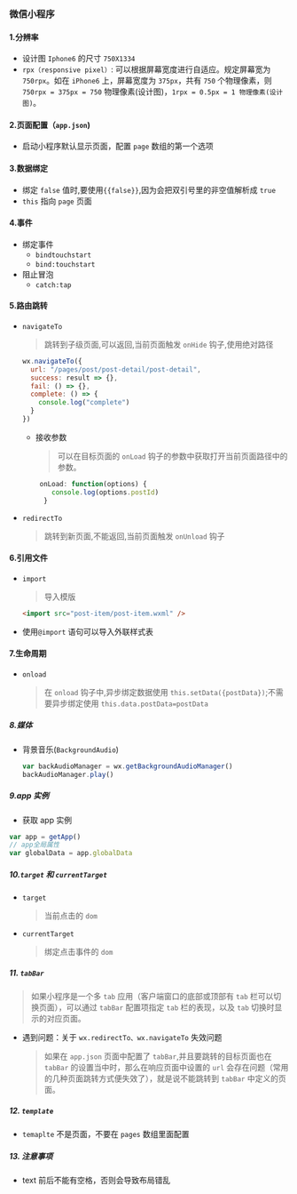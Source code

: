 ### 微信小程序

#### 1.分辨率

- 设计图 `Iphone6` 的尺寸 `750X1334`
- `rpx（responsive pixel）`: 可以根据屏幕宽度进行自适应。规定屏幕宽为 `750rpx`。如在 `iPhone6` 上，屏幕宽度为 `375px`，共有 `750` 个物理像素，则 `750rpx = 375px = 750` 物理像素(设计图)，`1rpx = 0.5px = 1 物理像素(设计图)`。

#### 2.页面配置（`app.json`)

- 启动小程序默认显示页面，配置 `page` 数组的第一个选项

#### 3.数据绑定

- 绑定 `false` 值时,要使用`{{false}}`,因为会把双引号里的非空值解析成 `true`
- `this` 指向 `page` 页面

#### 4.事件

- 绑定事件
  - `bindtouchstart`
  - `bind:touchstart`
- 阻止冒泡
  - `catch:tap`

#### 5.路由跳转

- `navigateTo`
  > 跳转到子级页面,可以返回,当前页面触发 `onHide` 钩子,使用绝对路径
  ```javascript
  wx.navigateTo({
    url: "/pages/post/post-detail/post-detail",
    success: result => {},
    fail: () => {},
    complete: () => {
      console.log("complete")
    }
  })
  ```
  - 接收参数
    > 可以在目标页面的 `onLoad` 钩子的参数中获取打开当前页面路径中的参数。
    ```javascript
     onLoad: function(options) {
        console.log(options.postId)
      }
    ```
- `redirectTo`
  > 跳转到新页面,不能返回,当前页面触发 `onUnload` 钩子

#### 6.引用文件

- `import`
  > 导入模版
  ```html
  <import src="post-item/post-item.wxml" />
  ```
- 使用`@import` 语句可以导入外联样式表

#### 7.生命周期

- `onload`
  > 在 `onload` 钩子中,异步绑定数据使用 `this.setData({postData})`;不需要异步绑定使用 `this.data.postData=postData`

##### 8.媒体

- 背景音乐(`BackgroundAudio`)
  ```javascript
  var backAudioManager = wx.getBackgroundAudioManager()
  backAudioManager.play()
  ```

##### 9.app 实例

- 获取 app 实例

```javascript
var app = getApp()
// app全局属性
var globalData = app.globalData
```

##### 10.`target` 和 `currentTarget`

- `target`
  > 当前点击的 `dom`
- `currentTarget`
  > 绑定点击事件的 `dom`

##### 11. `tabBar`

> 如果小程序是一个多 `tab` 应用（客户端窗口的底部或顶部有 `tab` 栏可以切换页面），可以通过 `tabBar` 配置项指定 `tab` 栏的表现，以及 `tab` 切换时显示的对应页面。

- 遇到问题：关于 `wx.redirectTo、wx.navigateTo` 失效问题
  > 如果在 `app.json` 页面中配置了 `tabBar`,并且要跳转的目标页面也在 `tabBar` 的设置当中时，那么在响应页面中设置的 `url` 会存在问题（常用的几种页面跳转方式便失效了），就是说不能跳转到 `tabBar` 中定义的页面。

##### 12. `template`

- `temaplte` 不是页面，不要在 `pages` 数组里面配置

##### 13. 注意事项

- text 前后不能有空格，否则会导致布局错乱
